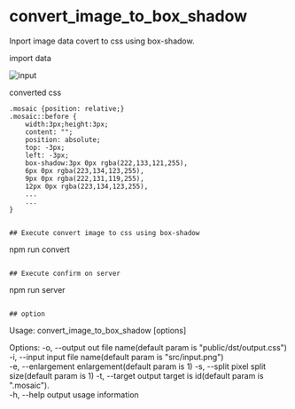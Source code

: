 # convert_image_to_box_shadow
Inport image data covert to css using box-shadow.

import data

![input](https://user-images.githubusercontent.com/42743454/73116195-8f880100-3f75-11ea-9c40-653b1579a327.png)


converted css

```
.mosaic {position: relative;}
.mosaic::before {
    width:3px;height:3px;
    content: "";
    position: absolute;
    top: -3px;
    left: -3px;
    box-shadow:3px 0px rgba(222,133,121,255),
    6px 0px rgba(223,134,123,255),
    9px 0px rgba(222,131,119,255),
    12px 0px rgba(223,134,123,255),
    ...
    ...
}


## Execute convert image to css using box-shadow
```
npm run convert
```

## Execute confirm on server
```
npm run server
```

## option 
```
Usage: convert_image_to_box_shadow [options]

Options:
  -o, --output <type>       out file name(default param is "public/dst/output.css") 
  -i, --input <type>        input file name(default param is "src/input.png")       
  -e, --enlargement <type>  enlargement(default param is 1)
  -s, --split <type>        pixel split size(default param is 1)
  -t, --target <type>       output target is id(default param is ".mosaic").        
  -h, --help                output usage information
```